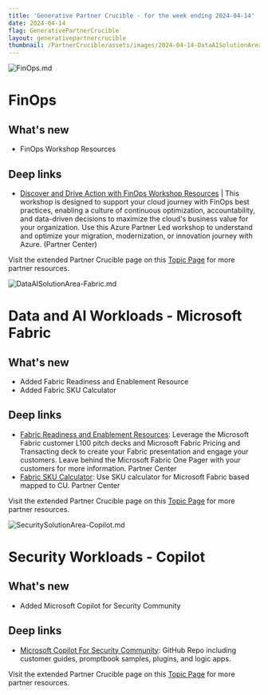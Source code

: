```yaml
---
title: 'Generative Partner Crucible - for the week ending 2024-04-14'
date: 2024-04-14
flag: GenerativePartnerCrucible
layout: generativepartnercrucible
thumbnail: /PartnerCrucible/assets/images/2024-04-14-DataAISolutionArea-Fabric.md-image.png
---
```


![ FinOps.md ]( /PartnerCrucible/assets/images/2024-04-14-FinOps.md-image.png )

# FinOps 

## What's new

- FinOps Workshop Resources

## Deep links

- [Discover and Drive Action with FinOps Workshop Resources](https://partner.microsoft.com/en-us/asset/collection/discover-and-drive-action-finops-resources#/) | This workshop is designed to support your cloud journey with FinOps best practices, enabling a culture of continuous optimization, accountability, and data-driven decisions to maximize the cloud's business value for your organization. Use this Azure Partner Led workshop to understand and optimize your migration, modernization, or innovation journey with Azure.  (Partner Center)


Visit the extended Partner Crucible page on this [Topic Page](https://lagimik.github.io/PartnerCrucible/FinOps) for more partner resources.

![ DataAISolutionArea-Fabric.md ]( /PartnerCrucible/assets/images/2024-04-14-DataAISolutionArea-Fabric.md-image.png )

# Data and AI Workloads - Microsoft Fabric 

## What's new

- Added Fabric Readiness and Enablement Resource
- Added Fabric SKU Calculator

## Deep links

- [Fabric Readiness and Enablement Resources](https://partner.microsoft.com/en-us/asset/collection/fabric-readiness-and-enablement-resources#/): Leverage the Microsoft Fabric customer L100 pitch decks and Microsoft Fabric Pricing and Transacting deck to create your Fabric presentation and engage your customers. Leave behind the Microsoft Fabric One Pager with your customers for more information. Partner Center
- [Fabric SKU Calculator](https://assetsprod.microsoft.com/thumb/b5bb561c71bc4c16865c521998cbca6b): Use SKU calculator for Microsoft Fabric based mapped to CU. Partner Center

Visit the extended Partner Crucible page on this [Topic Page](https://lagimik.github.io/PartnerCrucible/DataAISolutionArea-Fabric) for more partner resources.

![ SecuritySolutionArea-Copilot.md ]( /PartnerCrucible/assets/images/2024-04-14-SecuritySolutionArea-Copilot.md-image.png )

# Security Workloads - Copilot

## What's new

- Added Microsoft Copilot for Security Community

## Deep links

- [Microsoft Copilot For Security Community](https://github.com/Azure/Copilot-For-Security/tree/main): GitHub Repo including customer guides, promptbook samples, plugins, and logic apps.

Visit the extended Partner Crucible page on this [Topic Page](https://lagimik.github.io/PartnerCrucible/SecuritySolutionArea-Copilot) for more partner resources.


